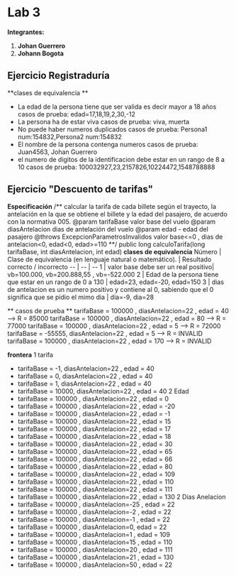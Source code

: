 # Lab 3
**Integrantes:**
1. **Johan Guerrero**
2. **Johann Bogota**


## Ejercicio Registraduría
**clases de equivalencia **
- La edad de la persona tiene que ser valida es decir mayor a 18 años
		casos de prueba: edad=17,18,19,2,30,-12
- La persona ha de estar viva
		casos de prueba: viva, muerta
- No puede haber numeros duplicados
		casos de prueba: Persona1 num:154832,Persona2 num:154832 
- El nombre de la persona contenga numeros
		casos de prueba: Juan4563, Johan Guerrero
- el numero de digitos de la identificacion debe estar en un rango de 8 a 10
		casos de prueba: 100032927,23,2157826,10224472,1548788888


## Ejercicio "Descuento de tarifas"
**Especificación**
/**
calcular la tarifa de cada billete según el trayecto, la antelación
en la que se obtiene el billete y la edad del pasajero, de acuerdo
con la normativa 005.
@param tarifaBase valor base del vuelo
@param diasAntelacion dias de antelación del vuelo
@param edad - edad del pasajero
@throws ExcepcionParametrosInvalidos valor base<=0 , dias de antelacion<0, edad<0, edad>=110
**/
public long calculoTarifa(long tarifaBase, int diasAntelacion, int edad)
**clases de equivalencia**
Número | Clase de equivalencia (en lenguaje natural o matemático). | Resultado correcto / incorrecto
-- | -- | --
1 | valor base debe ser un real positivo| vb=100.000, vb=200.888,55 , vb=-522.000
2 | Edad de la persona tiene que estar en un rango de 0 a 130 | edad=23, edad=-20, edad=150
3 | dias de antelacion es un numero positivo y contiene al 0, sabiendo que el 0 significa que se pidio el mimo dia | dia=-9, dia=28

** casos de prueba **
tarifaBase = 100000 , diasAntelacion=22 , edad = 40 --> R = 85000
tarifaBase = 100000 , diasAntelacion=22 , edad = 80 --> R = 77000
tarifaBase = 100000 , diasAntelacion=22 , edad = 5 --> R = 72000
tarifaBase = -55555, diasAntelacion=22 , edad = 5 --> R = INVALID
tarifaBase = 100000 , diasAntelacion=22 , edad = 170 --> R = INVALID

**frontera**
1 tarifa
 * tarifaBase = -1, diasAntelacion=22 , edad = 40 
 * tarifaBase = 0, diasAntelacion=22 , edad = 40 
 * tarifaBase = 1, diasAntelacion=22 , edad = 40
 * tarifaBase = 10000, diasAntelacion=22 , edad = 40
2 Edad
 * tarifaBase = 100000 , diasAntelacion=22 , edad = 0
 * tarifaBase = 100000 , diasAntelacion=22 , edad = -20
 * tarifaBase = 100000 , diasAntelacion=22 , edad = -1
 * tarifaBase = 100000 , diasAntelacion=22 , edad = 15
 * tarifaBase = 100000 , diasAntelacion=22 , edad = 17
 * tarifaBase = 100000 , diasAntelacion=22 , edad = 18
 * tarifaBase = 100000 , diasAntelacion=22 , edad = 30
 * tarifaBase = 100000 , diasAntelacion=22 , edad = 65
 * tarifaBase = 100000 , diasAntelacion=22 , edad = 66
 * tarifaBase = 100000 , diasAntelacion=22 , edad = 80
 * tarifaBase = 100000 , diasAntelacion=22 , edad = 109
 * tarifaBase = 100000 , diasAntelacion=22 , edad = 110
 * tarifaBase = 100000 , diasAntelacion=22 , edad = 111
 * tarifaBase = 100000 , diasAntelacion=22 , edad = 130
2 Dias Anelacion
 * tarifaBase = 100000 , diasAntelacion=-25 , edad = 22
 * tarifaBase = 100000 , diasAntelacion=-2 , edad = 22
 * tarifaBase = 100000 , diasAntelacion=-1 , edad = 22
 * tarifaBase = 100000 , diasAntelacion=0, edad = 22
 * tarifaBase = 100000 , diasAntelacion=1 , edad = 109
 * tarifaBase = 100000 , diasAntelacion=15 , edad = 110
 * tarifaBase = 100000 , diasAntelacion=20 , edad = 111
 * tarifaBase = 100000 , diasAntelacion=21 , edad = 130
 * tarifaBase = 100000 , diasAntelacion=50 , edad = 22